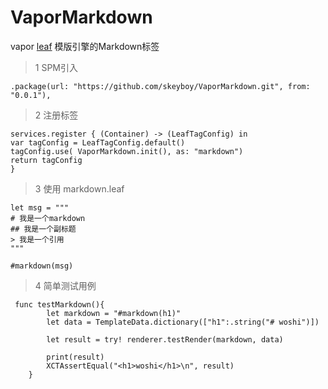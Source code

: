 # VaporMarkdown

vapor [leaf](https://github.com/vapor/leaf.git) 模版引擎的Markdown标签

>1 SPM引入
```
.package(url: "https://github.com/skeyboy/VaporMarkdown.git", from: "0.0.1"),
```
>2 注册标签

```
services.register { (Container) -> (LeafTagConfig) in
var tagConfig = LeafTagConfig.default()
tagConfig.use( VaporMarkdown.init(), as: "markdown")
return tagConfig
}
```
>3 使用 markdown.leaf
```
let msg = """
# 我是一个markdown
## 我是一个副标题
> 我是一个引用
"""

#markdown(msg)

```
>4 简单测试用例
```
 func testMarkdown(){
        let markdown = "#markdown(h1)"
        let data = TemplateData.dictionary(["h1":.string("# woshi")])
        
        let result = try! renderer.testRender(markdown, data)
        
        print(result)
        XCTAssertEqual("<h1>woshi</h1>\n", result)
    }
```



